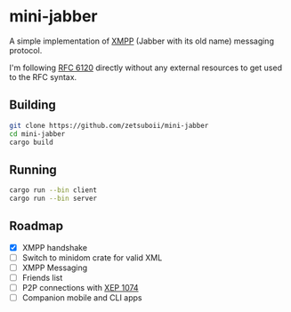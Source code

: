 # mini-jabber

A simple implementation of [XMPP](https://xmpp.org/) (Jabber with its old name) messaging protocol.

I'm following [RFC 6120](https://datatracker.ietf.org/doc/rfc6120/) directly without any external
resources to get used to the RFC syntax.

## Building
```bash
git clone https://github.com/zetsuboii/mini-jabber
cd mini-jabber
cargo build
```

## Running
```bash
cargo run --bin client
cargo run --bin server
```

## Roadmap
- [X] XMPP handshake
- [ ] Switch to minidom crate for valid XML
- [ ] XMPP Messaging
- [ ] Friends list
- [ ] P2P connections with [XEP 1074](https://xmpp.org/extensions/xep-0174.html)
- [ ] Companion mobile and CLI apps
